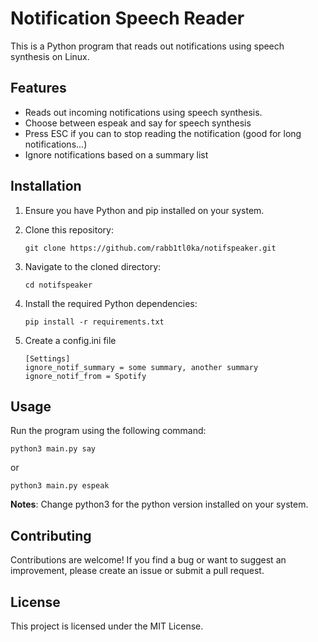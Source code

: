 # Notification Speech Reader

This is a Python program that reads out notifications using speech synthesis on Linux.

## Features

- Reads out incoming notifications using speech synthesis.
- Choose between espeak and say for speech synthesis
- Press ESC if you can to stop reading the notification (good for long notifications...)
- Ignore notifications based on a summary list


## Installation

1. Ensure you have Python and pip installed on your system.

2. Clone this repository:

   ```
   git clone https://github.com/rabb1tl0ka/notifspeaker.git
   ```

3. Navigate to the cloned directory:

   ```
   cd notifspeaker
   ```

4. Install the required Python dependencies:

   ```
   pip install -r requirements.txt
   ```

5. Create a config.ini file

   ```
   [Settings]
   ignore_notif_summary = some summary, another summary
   ignore_notif_from = Spotify
   ```

## Usage

Run the program using the following command:

```
python3 main.py say
```

or

```
python3 main.py espeak
```

**Notes**: Change python3 for the python version installed on your system.


## Contributing

Contributions are welcome! If you find a bug or want to suggest an improvement, please create an issue or submit a pull request.

## License

This project is licensed under the MIT License.
